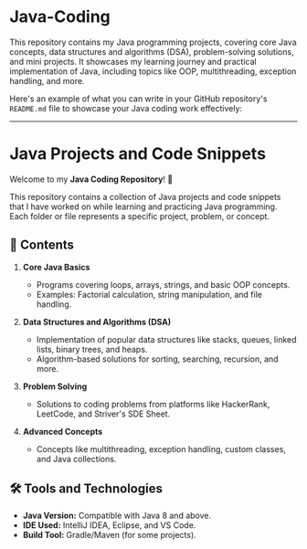# Java-Coding
This repository contains my Java programming projects, covering core Java concepts, data structures and algorithms (DSA), problem-solving solutions, and mini projects. It showcases my learning journey and practical implementation of Java, including topics like OOP, multithreading, exception handling, and more.

Here's an example of what you can write in your GitHub repository's `README.md` file to showcase your Java coding work effectively:  

---

# Java Projects and Code Snippets  

Welcome to my **Java Coding Repository**! 🚀  

This repository contains a collection of Java projects and code snippets that I have worked on while learning and practicing Java programming. Each folder or file represents a specific project, problem, or concept.  

## 📂 Contents  

1. **Core Java Basics**  
   - Programs covering loops, arrays, strings, and basic OOP concepts.  
   - Examples: Factorial calculation, string manipulation, and file handling.  

2. **Data Structures and Algorithms (DSA)**  
   - Implementation of popular data structures like stacks, queues, linked lists, binary trees, and heaps.  
   - Algorithm-based solutions for sorting, searching, recursion, and more.   

3. **Problem Solving**  
   - Solutions to coding problems from platforms like HackerRank, LeetCode, and Striver's SDE Sheet.  

4. **Advanced Concepts**  
   - Concepts like multithreading, exception handling, custom classes, and Java collections.  

## 🛠️ Tools and Technologies  
- **Java Version:** Compatible with Java 8 and above.  
- **IDE Used:** IntelliJ IDEA, Eclipse, and VS Code.  
- **Build Tool:** Gradle/Maven (for some projects).  
